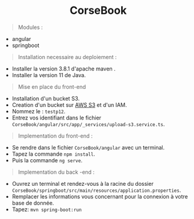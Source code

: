<h1 align="center">
 CorseBook
</h1>


> Modules : 
  * angular 
  * springboot 
 
> Installation necessaire au deploiement : 

 * Installer la version 3.8.1 d'apache maven . 
 * Installer la version 11 de Java. 

> Mise en place du front-end
 * Installation d'un bucket S3. 
 * Creation d'un bucket sur [AWS S3](https://hackernoon.com/hosting-an-angular-application-on-amazon-s3-using-github-actions) et d'un IAM.
 * Nommez le : `testp12`.
 * Entrez vos identifiant dans le fichier `CorseBook/angular/src/app/_services/upload-s3.service.ts`. 

 
 > Implementation du front-end : 
  
  * Se rendre dans le fichier `CorseBook/angular` avec un terminal. 
  * Tapez la commande `npm install`.
  * Puis la commande `ng serve`.
 
  > Implementation du back -end : 

  * Ouvrez un terminal et rendez-vous à la racine du dossier `CorseBook/springboot/src/main/resources/application.properties`.
  * Remplacer les informations vous concernant pour la connexion à votre base de donnée.
  * Tapez: `mvn spring-boot:run`
 
